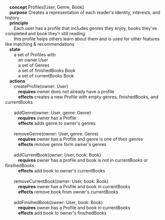   &emsp;**concept** Profiles[User, Genre, Book]\
&emsp;**purpose** Creates a representation of each reader's identity, interests, and history\
&emsp;**principle** \
&emsp;&emsp;Each user has a profile that includes genres they enjoy, books they've completed and book they'r still reading\
&emsp;&emsp;this profile helps others learn about them and is used for other features like matching & recommendations\
&emsp;**state**\
&emsp;&emsp;a set of Profiles with \
&emsp;&emsp;&emsp;an owner User\
&emsp;&emsp;&emsp;a set of Genres\
&emsp;&emsp;&emsp;a set of finishedBooks Book\
&emsp;&emsp;&emsp;a set of currentBooks Book\
&emsp;**actions**\
&emsp;&emsp;createProfile(owner: User)\
&emsp;&emsp;&emsp;**requires** owner does not already have a profile\
&emsp;&emsp;&emsp;**effects** creates a new Profile with empty genres, finishedBooks, and currentBooks<br /><br />
&emsp;&emsp;addGenre(owner: User, genre: Genre)\
&emsp;&emsp;&emsp;**requires** owner has a Profile\
&emsp;&emsp;&emsp;**effects** adds genre to owner's genres<br /><br />
&emsp;&emsp;removeGenre(owner: User, genre: Genre)\
&emsp;&emsp;&emsp;**requires** owner has a Profile and genre is one of their genres\
&emsp;&emsp;&emsp;**effects** remove genre form owner's genres<br /><br />
&emsp;&emsp;addCurrentBook(owner: User, book: Book)\
&emsp;&emsp;&emsp;**requires** owner has a profile and book is not in currentBooks or finsihedBooks\
&emsp;&emsp;&emsp;**effects** add book to owner's currentBooks<br /><br />
&emsp;&emsp;removeCurrentBook(owner: User, book: Book)\
&emsp;&emsp;&emsp;**requires** owner has a Profile and book in currentBooks\
&emsp;&emsp;&emsp;**effects** remove book from owner's currentBooks<br /><br />
&emsp;&emsp;addFinsihedBook(owner: User, book: Book)\
&emsp;&emsp;&emsp;**requires** owner has a Profile and book in currentBooks\
&emsp;&emsp;&emsp;**effects** add book to owner's finsihedBooks